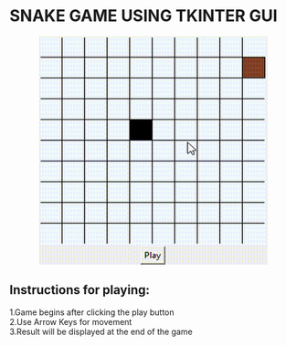 # SNAKE GAME USING TKINTER GUI

<p align="center">
<img src="Snake 2020-10-14 16-37-33.gif" width="400" height="400">
</p>

## Instructions for playing:
<p>1.Game begins after clicking the play button<br>
2.Use Arrow Keys for movement<br>
3.Result will be displayed at the end of the game</p>
